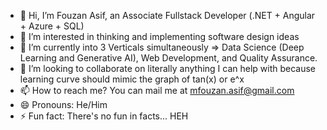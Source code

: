 - 👋 Hi, I’m Fouzan Asif, an Associate Fullstack Developer (.NET + Angular + Azure + SQL)
- 👀 I’m interested in thinking and implementing software design ideas
- 🌱 I’m currently into 3 Verticals simultaneously => Data Science (Deep Learning and Generative AI), Web Development, and Quality Assurance.
- 💞️ I’m looking to collaborate on literally anything I can help with because learning curve should mimic the graph of tan(x) or e^x
- 📫 How to reach me? You can mail me at mfouzan.asif@gmail.com
- 😄 Pronouns: He/Him
- ⚡ Fun fact: There's no fun in facts... HEH
